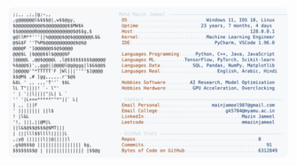 <picture>
  <source srcset="https://raw.githubusercontent.com/mmazinjameel/mmazinjameel/main/dark_mode.svg?v=1749471624" media="(prefers-color-scheme: dark)">
  <img src="https://raw.githubusercontent.com/mmazinjameel/mmazinjameel/main/light_mode.svg?v=1749471624">
</picture>

